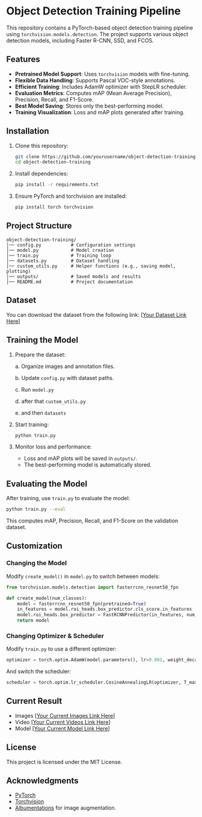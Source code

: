 # Object Detection Training Pipeline

This repository contains a PyTorch-based object detection training pipeline using `torchvision.models.detection`. The project supports various object detection models, including Faster R-CNN, SSD, and FCOS.

## Features
- **Pretrained Model Support**: Uses `torchvision` models with fine-tuning.
- **Flexible Data Handling**: Supports Pascal VOC-style annotations.
- **Efficient Training**: Includes AdamW optimizer with StepLR scheduler.
- **Evaluation Metrics**: Computes mAP (Mean Average Precision), Precision, Recall, and F1-Score.
- **Best Model Saving**: Stores only the best-performing model.
- **Training Visualization**: Loss and mAP plots generated after training.

## Installation

1. Clone this repository:
   ```sh
   git clone https://github.com/yourusername/object-detection-training.git
   cd object-detection-training
   ```
2. Install dependencies:
   ```sh
   pip install -r requirements.txt
   ```
3. Ensure PyTorch and torchvision are installed:
   ```sh
   pip install torch torchvision
   ```

## Project Structure
```
object-detection-training/
│── config.py           # Configuration settings
│── model.py            # Model creation
│── train.py            # Training loop
│── datasets.py         # Dataset handling
│── custom_utils.py     # Helper functions (e.g., saving model, plotting)
│── outputs/            # Saved models and results
│── README.md           # Project documentation
```

## Dataset

You can download the dataset from the following link:
[[Your Dataset Link Here](https://drive.google.com/drive/folders/1SDd7RRkTR6-qAKhGqUUudZp0FwaHxaBd?usp=sharing)]

## Training the Model

1. Prepare the dataset:

   a. Organize images and annotation files.
   
   b. Update `config.py` with dataset paths.

   c. Run `model.py`

   d. after that `custom_utils.py`

   e. and then `datasets`

3. Start training:
   ```sh
   python train.py
   ```

4. Monitor loss and performance:
   - Loss and mAP plots will be saved in `outputs/`.
   - The best-performing model is automatically stored.

## Evaluating the Model

After training, use `train.py` to evaluate the model:
```sh
python train.py --eval
```
This computes mAP, Precision, Recall, and F1-Score on the validation dataset.

## Customization

### Changing the Model
Modify `create_model()` in `model.py` to switch between models:
```python
from torchvision.models.detection import fasterrcnn_resnet50_fpn

def create_model(num_classes):
    model = fasterrcnn_resnet50_fpn(pretrained=True)
    in_features = model.roi_heads.box_predictor.cls_score.in_features
    model.roi_heads.box_predictor = FastRCNNPredictor(in_features, num_classes)
    return model
```

### Changing Optimizer & Scheduler
Modify `train.py` to use a different optimizer:
```python
optimizer = torch.optim.AdamW(model.parameters(), lr=0.001, weight_decay=0.0005)
```
And switch the scheduler:
```python
scheduler = torch.optim.lr_scheduler.CosineAnnealingLR(optimizer, T_max=50)
```

## Current Result 
- Images [[Your Current Images Link Here](https://drive.google.com/drive/folders/115o8JUMa-L8Uw3hDuYzDc9IRUg3_U_KY?usp=sharing)]
- Video [[Your Current Videos Link Here](https://drive.google.com/drive/folders/1YyFjdbCpXENRFIiicaj6gtG1BxzjaWg9?usp=sharing)]
- Model [[Your Current Model Link Here](https://drive.google.com/drive/folders/1NAp8JGcUZUDB2LvVDNZ1jqWVthen3Xdz?usp=sharing)]

## License
This project is licensed under the MIT License.

## Acknowledgments
- [PyTorch](https://pytorch.org/)
- [Torchvision](https://pytorch.org/vision/stable/index.html)
- [Albumentations](https://albumentations.ai/) for image augmentation.
